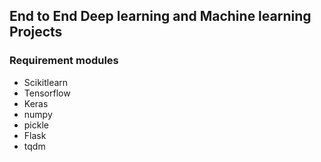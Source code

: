 ## End to End Deep learning and Machine learning Projects
### Requirement modules 
* Scikitlearn
* Tensorflow
* Keras
* numpy
* pickle
* Flask
* tqdm
 
